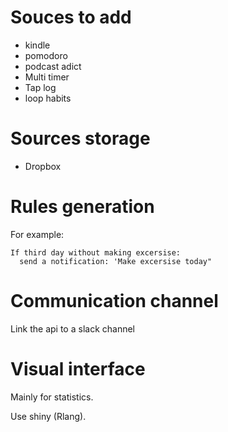 # Souces to add
- kindle
- pomodoro
- podcast adict
- Multi timer
- Tap log
- loop habits
# Sources storage
 - Dropbox 
# Rules generation
 For example:
 ```
 If third day without making excersise:
   send a notification: 'Make excersise today"
   ```
# Communication channel
Link the api to a slack channel
# Visual interface
Mainly for statistics.

Use shiny (Rlang).
